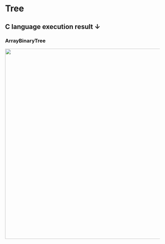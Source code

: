 # Tree

## C language execution result ↓
### ArrayBinaryTree
<div><img width="620" src="https://user-images.githubusercontent.com/71743128/172759336-74878b77-ce1e-4dd7-ba60-67bca2697cec.png"></img></div>
